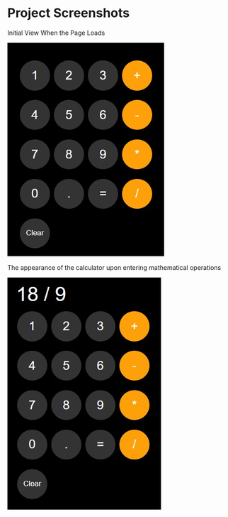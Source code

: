 # Project Screenshots

Initial View When the Page Loads

![calculator](screenshots/calculator.jpg)

The appearance of the calculator upon entering mathematical operations

![calculator-with-output](screenshots/calculator-with-output.jpg)

